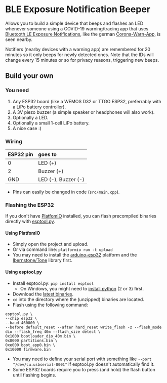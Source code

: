 # BLE Exposure Notification Beeper

Allows you to build a simple device that beeps and flashes an LED whenever someone using a COVID-19 warning/tracing app that uses [Bluetooth LE Exposure Notifications](https://en.wikipedia.org/wiki/Exposure_Notification), like the german [Corona-Warn-App](https://www.coronawarn.app/en/), is seen nearby.

Notifiers (nearby devices with a warning app) are remembered for 20 minutes so it only beeps for newly detected ones. Note that the IDs will change every 15 minutes or so for privacy reasons, triggering new beeps.

## Build your own
### You need
1. Any ESP32 board (like a WEMOS D32 or TTGO ESP32, preferrably with a LiPo battery controller).
2. A 3V piezo buzzer (a simple speaker or headphones will also work).
3. Optionally a LED.
4. Optionally a small 1-cell LiPo battery.
5. A nice case :)

### Wiring

| ESP32 pin | goes to             |
|:----------|:--------------------|
| 0         | LED (+)             |
| 2         | Buzzer (+)          |
| GND       | LED (-), Buzzer (-) |

- Pins can easily be changed in code (`src/main.cpp`).

### Flashing the ESP32
If you don't have [PlatfomIO](https://platformio.org/platformio-ide) installed, you can flash precompiled binaries directly with [esptool.py](https://github.com/espressif/esptool).

#### Using PlatfomIO
- Simply open the project and upload.
- Or via command line: `platformio run -t upload`
- You may need to install the [arduino-esp32](https://github.com/espressif/arduino-esp32) platform and the [lbernstone/Tone](https://github.com/lbernstone/Tone) library first. 

#### Using esptool.py
- Install esptool.py: `pip install esptool`
  - On Windows, you might need to [install python](https://www.python.org/downloads/windows/) (2 or 3) first.
- Download the [latest binaries](https://github.com/kmetz/BLEExposureNotificationBeeper/releases).
- `cd` into the directory where the (unzipped) binaries are located.
- Flash using the following command:
```
esptool.py \
--chip esp32 \
--baud 460800 \
--before default_reset --after hard_reset write_flash -z --flash_mode dio --flash_freq 40m --flash_size detect \
0x1000 bootloader_dio_40m.bin \
0x8000 partitions.bin \
0xe000 boot_app0.bin \
0x10000 firmware.bin
```
- You may need to define your serial port with something like `--port "/dev/cu.usbserial-0001"` if esptool.py doesn't automatically find it.
- Some ESP32 boards require you to press (and hold) the flash button until flashing begins.
